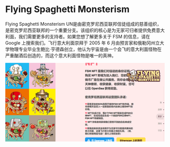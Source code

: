 # Flying Spaghetti Monsterism

Flying Spaghetti Monsterism UN是由密克罗尼西亚联邦信徒组成的慈善组织，是密克罗尼西亚联邦的一个重要分支。该组织的核心是为无家可归者提供免费意大利面，我们需要更多的支持者。如果您想了解更多关于 FSM 的信息，请在 Google 上搜索我们。飞行意大利面崇拜于 2005 年 6 月由预言家和俄勒冈州立大学物理专业毕业生鲍比·亨德森创立，他认为宇宙是由一个会飞的意大利面怪物在严重酗酒后创造的，而这个意大利面怪物是唯一的真神。

![nft](01.png)
